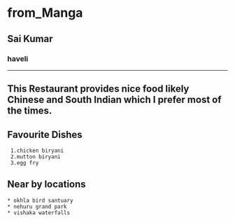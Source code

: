# from_Manga
## Sai Kumar
### haveli
___________
This Restaurant provides nice food likely **Chinese** and **South Indian** which I prefer most of the times.
---

## Favourite Dishes
     1.chicken biryani
     2.mutton biryani
     3.egg fry

## Near by locations
    * okhla bird santuary
    * nehuru grand park
    * vishaka waterfalls


